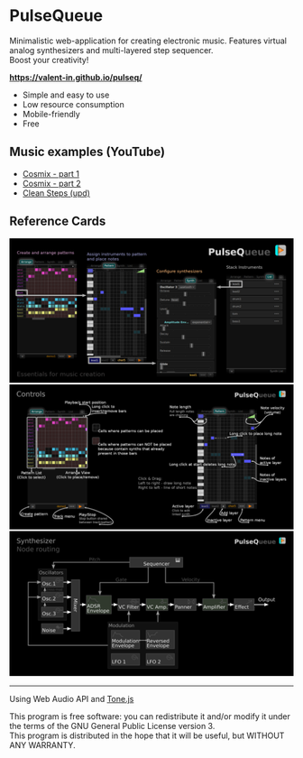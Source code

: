 # PulseQueue

Minimalistic web-application for creating electronic music. Features virtual analog synthesizers and multi-layered step sequencer.  
Boost your creativity!

**https://valent-in.github.io/pulseq/**

- Simple and easy to use
- Low resource consumption
- Mobile-friendly
- Free

## Music examples (YouTube)
- [Cosmix - part 1](https://www.youtube.com/watch?v=KkLsClq37w4)
- [Cosmix - part 2](https://www.youtube.com/watch?v=8_aYqIMCa2k)
- [Clean Steps (upd)](https://www.youtube.com/watch?v=2IaCb21nIZU)

## Reference Cards
![overview card](refcards/refcard-overview.png)
![controls card](refcards/refcard-controls.png)
![routing card](refcards/refcard-synth.png)

---
Using Web Audio API and [Tone.js](https://github.com/Tonejs/Tone.js)

This program is free software: you can redistribute it and/or modify it under the terms of the GNU General Public License version 3.  
This program is distributed in the hope that it will be useful, but WITHOUT ANY WARRANTY.